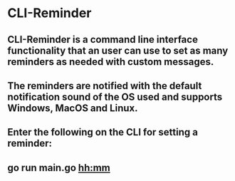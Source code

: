 # CLI-Reminder


## CLI-Reminder is a command line interface functionality that an user can use to set as many reminders as needed with custom messages.
## The reminders are notified with the default notification sound of the OS used and supports Windows, MacOS and Linux.

## Enter the following on the CLI for setting a reminder:
 ## go run main.go <hh:mm> <custom message>
